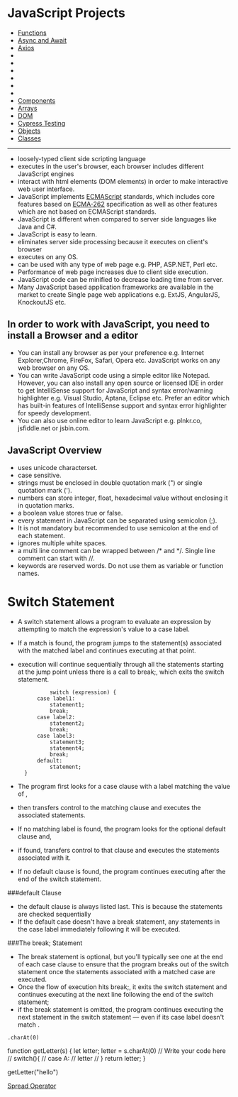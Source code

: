 # JavaScript Projects

- [Functions]()
- [ Async and Await]()
- [ Axios ](projects/asyncawait/axiosrequest.js)
- [ ]()
- [ ]()
- [ ]()
- [ ]()
- [ ]()
- [ ]()
- [Components]()
- [Arrays ]()
- [DOM]()
- [Cypress Testing]()
- [Objects]()
- [Classes]()

<!-- - [ ]()
- [ ]()
- [ ]()
- [ ]()
- [ ]()
- [ ]()
- [ ]()
- [ ]()
- [ ]()
- [ ]()
- [ ]()
- [ ]()
- [ ]()
- [ ]()
- [ ]()
- [ ]()
- [ ]()
- [ ]()
- [ ]()
- [ ]()
- [ ]()
- [ ]()
- [ ]()
- [ ]()
- [ ]()
- [ ]()
- [ ]()
- [ ]()
- [ ]()
- [ ]()
- [ ]()
- [ ]()
- [ ]()
- [ ]()
- [ ]()
- [ ]() -->































__________________________
* loosely-typed client side scripting language
* executes in the user's browser, each browser includes different JavaScript engines
* interact with html elements (DOM elements) in order to make interactive web user interface.
* JavaScript implements [ECMAScript](https://www.tutorialsteacher.com/articles/what-is-ecmascript) standards, which includes core features based on [ECMA-262](https://www.ecma-international.org/ecma-262/5.1/) specification as well as other features which are not based on ECMAScript standards.
* JavaScript is different when compared to server side languages like Java and C#.
* JavaScript is easy to learn.
* eliminates server side processing because it executes on client's browser
* executes on any OS.
* can be used with any type of web page e.g. PHP, ASP.NET, Perl etc.
* Performance of web page increases due to client side execution.
* JavaScript code can be minified to decrease loading time from server.
* Many JavaScript based application frameworks are available in the market to create Single page web applications e.g. ExtJS, AngularJS, KnockoutJS etc.

## In order to work with JavaScript, you need to install a Browser and a editor
* You can install any browser as per your preference e.g. Internet Explorer,Chrome, FireFox, Safari, Opera etc. JavaScript works on any web browser on any OS.
* You can write JavaScript code using a simple editor like Notepad. However, you can also install any open source or licensed IDE in order to get IntelliSense support for JavaScript and syntax error/warning highlighter e.g. Visual Studio, Aptana, Eclipse etc. Prefer an editor which has built-in features of IntelliSense support and syntax error highlighter for speedy development.
* You can also use online editor to learn JavaScript e.g. plnkr.co, jsfiddle.net or jsbin.com.

## JavaScript Overview
* uses unicode characterset.
* case sensitive.
* strings must be enclosed in double quotation mark (") or single quotation mark (').
* numbers can store integer, float, hexadecimal value without enclosing it in quotation marks.
* a boolean value stores true or false.
* every statement in JavaScript can be separated using semicolon (;). 
* It is not mandatory but recommended to use semicolon at the end of each statement.
* ignores multiple white spaces.
* a multi line comment can be wrapped between /* and */. Single line comment can start with //.
* keywords are reserved words. Do not use them as variable or function names.

# Switch Statement
* A switch statement allows a program to evaluate an expression by attempting to match the expression's value to a case label. 
* If a match is found, the program jumps to the statement(s) associated with the matched label and continues executing at that point. 
* execution will continue sequentially through all the statements starting at the jump point unless there is a call to break;, which exits the switch statement. 

                switch (expression) {
            case label1:
                statement1;
                break;
            case label2:
                statement2;
                break;
            case label3:
                statement3;
                statement4;
                break;
            default:
                statement;
        }

* The program first looks for a case clause with a label matching the value of , 
* then transfers control to the matching clause and executes the associated statements. 
* If no matching label is found, the program looks for the optional default clause and, 
* if found, transfers control to that clause and executes the statements associated with it. 
* If no default clause is found, the program continues executing after the end of the switch statement.

###default Clause
*  the default clause is always listed last. This is because the statements are checked sequentially
* If the default case doesn't have a break statement, any statements in the case label immediately following it will be executed.

###The break; Statement
* The break statement is optional, but you'll typically see one at the end of each case clause to ensure that the program breaks out of the switch statement once the statements associated with a matched case are executed. 
* Once the flow of execution hits break;, it exits the switch statement and continues executing at the next line following the end of the switch statement; 
* if the break statement is omitted, the program continues executing the next statement in the switch statement — even if its case label doesn't match .



`.charAt(0)`

function getLetter(s) {
    let letter;
    letter = s.charAt(0)
    // Write your code here
//     switch(){
//       case A:
//         letter
//     }
    return letter;
}

getLetter("hello")




[Spread Operator](https://www.notion.so/The-Spread-Operator-b7608512fbd844ec9f27f31740fb7298)